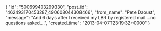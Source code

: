  {
   "id": "500699403299330",
   "post_id": "462493170453287_490608044308466",
   "from_name": "Pete Daoust",
   "message": "And 6 days after I received my LBR by registered mail....no questions asked....",
   "created_time": "2013-04-07T23:19:32+0000"
 }
